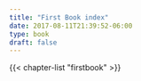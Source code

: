 ```yaml
---
title: "First Book index"
date: 2017-08-11T21:39:52-06:00
type: book
draft: false
---
```

{{< chapter-list "firstbook" >}}
